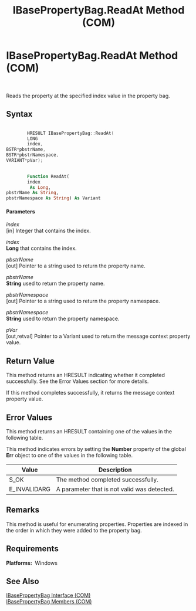 ﻿---
title: IBasePropertyBag.ReadAt Method (COM)
TOCTitle: IBasePropertyBag.ReadAt Method (COM)
ms:assetid: 631c5fb0-1dd7-4e17-8b4e-1186c521c309
ms:mtpsurl: https://msdn.microsoft.com/en-us/library/Aa560490(v=BTS.80)
ms:contentKeyID: 51528505
ms.date: 08/30/2017
mtps_version: v=BTS.80
dev_langs:
- c++
- vb
---

# IBasePropertyBag.ReadAt Method (COM)

 

Reads the property at the specified index value in the property bag.

## Syntax

``` c++
  
        HRESULT IBasePropertyBag::ReadAt(  
        LONG  
        index,  
BSTR*pbstrName,  
BSTR*pbstrNamespace,  
VARIANT*pVar);  
```

``` vb
  
        Function ReadAt(  
        index  
         As Long,  
pbstrName As String,  
pbstrNamespace As String) As Variant  
```

#### Parameters

*index*  
\[in\] Integer that contains the index.

*index*  
**Long** that contains the index.

*pbstrName*  
\[out\] Pointer to a string used to return the property name.

*pbstrName*  
**String** used to return the property name.

*pbstrNamespace*  
\[out\] Pointer to a string used to return the property namespace.

*pbstrNamespace*  
**String** used to return the property namespace.

*pVar*  
\[out,retval\] Pointer to a Variant used to return the message context property value.

## Return Value

This method returns an HRESULT indicating whether it completed successfully. See the Error Values section for more details.

If this method completes successfully, it returns the message context property value.

## Error Values

This method returns an HRESULT containing one of the values in the following table.

This method indicates errors by setting the **Number** property of the global **Err** object to one of the values in the following table.

<table>
<thead>
<tr class="header">
<th>Value</th>
<th>Description</th>
</tr>
</thead>
<tbody>
<tr class="odd">
<td>S_OK</td>
<td>The method completed successfully.</td>
</tr>
<tr class="even">
<td>E_INVALIDARG</td>
<td>A parameter that is not valid was detected.</td>
</tr>
</tbody>
</table>


## Remarks

This method is useful for enumerating properties. Properties are indexed in the order in which they were added to the property bag.

## Requirements

**Platforms:**  Windows

## See Also

[IBasePropertyBag Interface (COM)](ibasepropertybag-interface-com.md)  
[IBasePropertyBag Members (COM)](ibasepropertybag-members-com.md)


